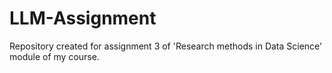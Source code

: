 # LLM-Assignment
Repository created for assignment 3 of 'Research methods in Data Science' module of my course.
